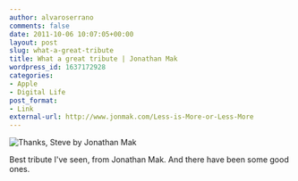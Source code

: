 ```yaml
---
author: alvaroserrano
comments: false
date: 2011-10-06 10:07:05+00:00
layout: post
slug: what-a-great-tribute
title: What a great tribute | Jonathan Mak
wordpress_id: 1637172928
categories:
- Apple
- Digital Life
post_format:
- Link
external-url: http://www.jonmak.com/Less-is-More-or-Less-More
---
```


![Thanks, Steve by Jonathan Mak](http://payload98.cargocollective.com/1/0/21071/4274724/tumblr_lqhr46trpa1qz9917o1_1280_780.png)

Best tribute I've seen, from Jonathan Mak. And there have been some good ones.
